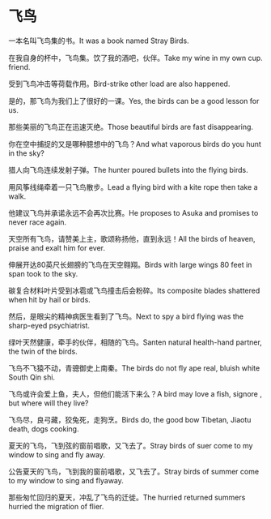 # 飞鸟

<p><span class="chinese">一本名叫飞鸟集的书。</span><span class="english">It was a book named Stray Birds.</span></p>

<p><span class="chinese">在我自身的杯中，飞鸟集。饮了我的酒吧，伙伴。</span><span class="english">Take my wine in my own cup. friend.</span></p>

<p><span class="chinese">受到飞鸟冲击等荷载作用。</span><span class="english">Bird-strike other load are also happened.</span></p>

<p><span class="chinese">是的，那飞鸟为我们上了很好的一课。</span><span class="english">Yes, the birds can be a good lesson for us.</span></p>

<p><span class="chinese">那些美丽的飞鸟正在迅速灭绝。</span><span class="english">Those beautiful birds are fast disappearing.</span></p>

<p><span class="chinese">你在空中捕捉的又是哪种臆想中的飞鸟？</span><span class="english">And what vaporous birds do you hunt in the sky?</span></p>

<p><span class="chinese">猎人向飞鸟连续发射子弹。</span><span class="english">The hunter poured bullets into the flying birds.</span></p>

<p><span class="chinese">用风筝线绳牵着一只飞鸟散步。</span><span class="english">Lead a flying bird with a kite rope then take a walk.</span></p>

<p><span class="chinese">他建议飞鸟并承诺永远不会再次比赛。</span><span class="english">He proposes to Asuka and promises to never race again.</span></p>

<p><span class="chinese">天空所有飞鸟，请赞美上主，歌颂称扬他，直到永远！</span><span class="english">All the birds of heaven, praise and exalt him for ever.</span></p>

<p><span class="chinese">伸展开达80英尺长翅膀的飞鸟在天空翱翔。</span><span class="english">Birds with large wings 80 feet in span took to the sky.</span></p>

<p><span class="chinese">碳复合材料叶片受到冰雹或飞鸟撞击后会粉碎。</span><span class="english">Its composite blades shattered when hit by hail or birds.</span></p>

<p><span class="chinese">然后，是眼尖的精神病医生看到了飞鸟。</span><span class="english">Next to spy a bird flying was the sharp-eyed psychiatrist.</span></p>

<p><span class="chinese">绿叶天然健康，牵手的伙伴，相随的飞鸟。</span><span class="english">Santen natural health-hand partner, the twin of the birds.</span></p>

<p><span class="chinese">飞鸟不飞猿不动，青骢御史上南秦。</span><span class="english">The birds do not fly ape real, bluish white South Qin shi.</span></p>

<p><span class="chinese">飞鸟或许会爱上鱼，夫人，但他们能活下来么？</span><span class="english">A bird may love a fish, signore , but where will they live?</span></p>

<p><span class="chinese">飞鸟尽，良弓藏，狡兔死，走狗烹。</span><span class="english">Birds do, the good bow Tibetan, Jiaotu death, dogs cooking.</span></p>

<p><span class="chinese">夏天的飞鸟，飞到弦的窗前唱歌，又飞去了。</span><span class="english">Stray birds of suer come to my window to sing and fly away.</span></p>

<p><span class="chinese">公告夏天的飞鸟，飞到我的窗前唱歌，又飞去了。</span><span class="english">Stray birds of summer come to my window to sing and flyaway.</span></p>

<p><span class="chinese">那些匆忙回归的夏天，冲乱了飞鸟的迁徙。</span><span class="english">The hurried returned summers hurried the migration of flier.</span></p>

